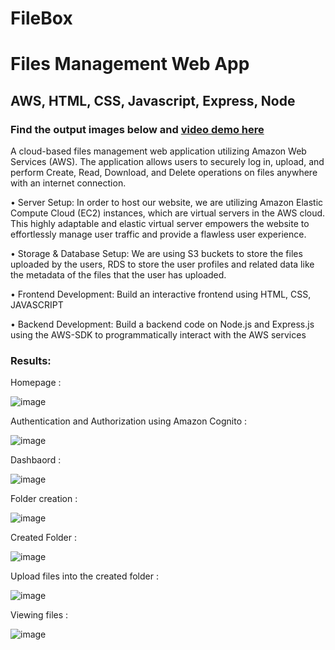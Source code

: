 # FileBox
# **Files Management Web App**
 
## AWS, HTML, CSS, Javascript, Express, Node 

### Find the output images below and [video demo here](https://drive.google.com/file/d/16aEoZyJ4sBGS31zNJ6gwE7wmLFjWXX0r/view?usp=sharing)

A cloud-based files management web application utilizing Amazon Web Services (AWS). The application allows users to securely log in, upload, and perform Create, Read, Download, and Delete operations on files anywhere with an internet connection.

•	Server Setup:
In order to host our website, we are utilizing Amazon Elastic Compute Cloud (EC2) instances, which are virtual servers in the AWS cloud. This highly adaptable and elastic virtual server empowers the website to effortlessly manage user traffic and provide a flawless user experience.

•	Storage & Database Setup:
We are using S3 buckets to store the files uploaded by the users, RDS to store the user profiles and related data like the metadata of the files that the user has uploaded.

•	Frontend Development:
Build an interactive frontend using HTML, CSS, JAVASCRIPT

•	Backend Development:
Build a backend code on Node.js and Express.js using the AWS-SDK to programmatically interact with the AWS services

### Results:

Homepage : 

![image](https://github.com/durgavinay8/FileBox/assets/113960662/6bf2a3a4-3fd6-45c7-a559-f0bf4d01c964)

Authentication and Authorization using Amazon Cognito :

 ![image](https://github.com/durgavinay8/FileBox/assets/113960662/b8041a13-b788-4785-98ce-d939ffa603c2)

Dashbaord :

![image](https://github.com/durgavinay8/FileBox/assets/113960662/c6d9a7fb-72d6-47ea-8cbb-747691153893)

Folder creation :

![image](https://github.com/durgavinay8/FileBox/assets/113960662/fe7f7b8a-2fdc-435c-b43b-9cdcae148057)

Created Folder :

![image](https://github.com/durgavinay8/FileBox/assets/113960662/33ab84fe-d2e4-43b9-8fe2-570a6ac928a0)

Upload files into the created folder :

![image](https://github.com/durgavinay8/FileBox/assets/113960662/e6c22afd-36f3-4688-be1f-3a5b025e7278)

Viewing files :

![image](https://github.com/durgavinay8/FileBox/assets/113960662/3f1fa81d-d609-44fb-8c2f-6e579871d7af)
